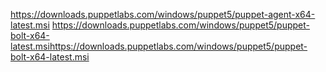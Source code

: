 https://downloads.puppetlabs.com/windows/puppet5/puppet-agent-x64-latest.msi
https://downloads.puppetlabs.com/windows/puppet5/puppet-bolt-x64-latest.msihttps://downloads.puppetlabs.com/windows/puppet5/puppet-bolt-x64-latest.msi
